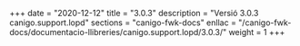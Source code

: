 +++
date        = "2020-12-12"
title       = "3.0.3"
description = "Versió 3.0.3 canigo.support.lopd"
sections    = "canigo-fwk-docs"
enllac		= "/canigo-fwk-docs/documentacio-llibreries/canigo.support.lopd/3.0.3/"
weight		= 1
+++
